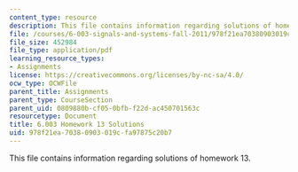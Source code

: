 ```yaml
---
content_type: resource
description: This file contains information regarding solutions of homework 13.
file: /courses/6-003-signals-and-systems-fall-2011/978f21ea70380903019cfa97875c20b7_MIT6_003F11_sol13.pdf
file_size: 452984
file_type: application/pdf
learning_resource_types:
- Assignments
license: https://creativecommons.org/licenses/by-nc-sa/4.0/
ocw_type: OCWFile
parent_title: Assignments
parent_type: CourseSection
parent_uid: 0809880b-cf05-0bfb-f22d-ac450701563c
resourcetype: Document
title: 6.003 Homework 13 Solutions
uid: 978f21ea-7038-0903-019c-fa97875c20b7
---
```

This file contains information regarding solutions of homework 13.